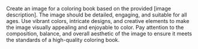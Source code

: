 Create an image for a coloring book based on the provided [image description]. The image should be detailed, engaging, and suitable for all ages. Use vibrant colors, intricate designs, and creative elements to make the image visually appealing and enjoyable to color. Pay attention to the composition, balance, and overall aesthetic of the image to ensure it meets the standards of a high-quality coloring book.